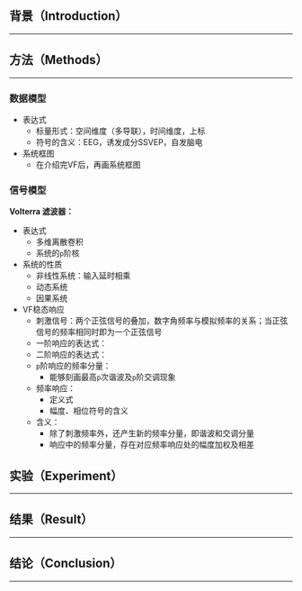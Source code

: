 ## 背景（Introduction）
---

## 方法（Methods）
---
### 数据模型
* 表达式  
  * 标量形式：空间维度（多导联），时间维度，上标  
  * 符号的含义：EEG，诱发成分SSVEP，自发脑电
* 系统框图
  * 在介绍完VF后，再画系统框图  
### 信号模型
**Volterra 滤波器：**  
* 表达式  
  * 多维离散卷积  
  * 系统的`p`阶核  
* 系统的性质
  * 非线性系统：输入延时相乘
  * 动态系统
  * 因果系统
* VF稳态响应
  * 刺激信号：两个正弦信号的叠加，数字角频率与模拟频率的关系；当正弦信号的频率相同时即为一个正弦信号
  * 一阶响应的表达式：
  * 二阶响应的表达式：
  * `p`阶响应的频率分量： 
    * 能够刻画最高`p`次谐波及`p`阶交调现象
  * 频率响应：
    * 定义式
    * 幅度、相位符号的含义
  * 含义：
    * 除了刺激频率外，还产生新的频率分量，即谐波和交调分量
    * 响应中的频率分量，存在对应频率响应处的幅度加权及相差


## 实验（Experiment）
---

## 结果（Result）
---


## 结论（Conclusion）
---
